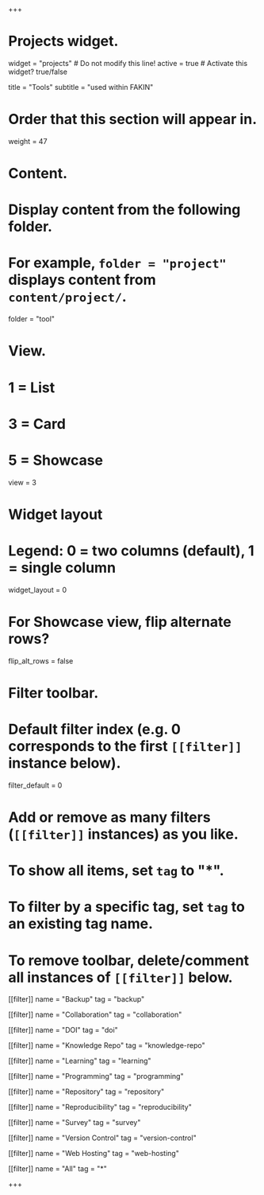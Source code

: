 +++
# Projects widget.
widget = "projects"  # Do not modify this line!
active = true  # Activate this widget? true/false

title = "Tools"
subtitle = "used within FAKIN"

# Order that this section will appear in.
weight = 47

# Content.
# Display content from the following folder.
# For example, `folder = "project"` displays content from `content/project/`.
folder = "tool"

# View.
#   1 = List
#   3 = Card
#   5 = Showcase
view = 3

# Widget layout
# Legend: 0 = two columns (default), 1 = single column
widget_layout = 0

# For Showcase view, flip alternate rows?
flip_alt_rows = false

# Filter toolbar.

# Default filter index (e.g. 0 corresponds to the first `[[filter]]` instance below).
filter_default = 0

# Add or remove as many filters (`[[filter]]` instances) as you like.
# To show all items, set `tag` to "*".
# To filter by a specific tag, set `tag` to an existing tag name.
# To remove toolbar, delete/comment all instances of `[[filter]]` below.

[[filter]]
  name = "Backup"
  tag = "backup"

[[filter]]
  name = "Collaboration"
  tag = "collaboration"

[[filter]]
  name = "DOI"
  tag = "doi"
  
[[filter]]
  name = "Knowledge Repo"
  tag = "knowledge-repo"  

[[filter]]
  name = "Learning"
  tag = "learning"
  
[[filter]]
  name = "Programming"
  tag = "programming"

[[filter]]
  name = "Repository"
  tag = "repository"
  
[[filter]]
  name = "Reproducibility"
  tag = "reproducibility"

[[filter]]
  name = "Survey"
  tag = "survey"

[[filter]]
  name = "Version Control"
  tag = "version-control"
  
[[filter]]
  name = "Web Hosting"
  tag = "web-hosting"

[[filter]]
  name = "All"
  tag = "*"

+++

